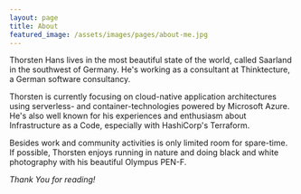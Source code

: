 ```yaml
---
layout: page
title: About
featured_image: /assets/images/pages/about-me.jpg
---
```


Thorsten Hans lives in the most beautiful state of the world, called Saarland in the southwest of Germany. He's working as a consultant at Thinktecture, a German software consultancy.

Thorsten is currently focusing on cloud-native application architectures using serverless- and container-technologies powered by Microsoft Azure. He's also well known for his experiences and enthusiasm about Infrastructure as a Code, especially with HashiCorp's Terraform.

Besides work and community activities is only limited room for spare-time. If possible, Thorsten enjoys running in nature and doing black and white photography with his beautiful Olympus PEN-F.

*Thank You for reading!*
